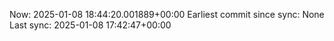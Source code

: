 Now: 2025-01-08 18:44:20.001889+00:00 Earliest commit since sync: None Last sync: 2025-01-08 17:42:47+00:00
